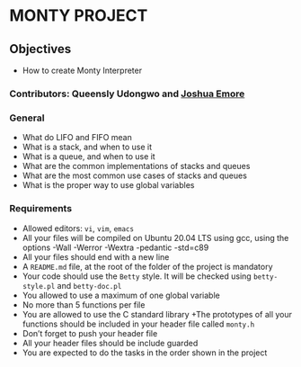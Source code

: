 # MONTY PROJECT

## Objectives
+ How to create Monty Interpreter

### Contributors: Queensly Udongwo and [Joshua Emore](https://github.com/myeje)

### General
+ What do LIFO and FIFO mean
+ What is a stack, and when to use it
+ What is a queue, and when to use it
+ What are the common implementations of stacks and queues
+ What are the most common use cases of stacks and queues
+ What is the proper way to use global variables

### Requirements
+ Allowed editors: `vi`, `vim`, `emacs`
+ All your files will be compiled on Ubuntu 20.04 LTS using gcc, using the options -Wall -Werror -Wextra -pedantic -std=c89
+ All your files should end with a new line
+ A `README.md` file, at the root of the folder of the project is mandatory
+ Your code should use the `Betty` style. It will be checked using `betty-style.pl` and `betty-doc.pl`
+ You allowed to use a maximum of one global variable
+ No more than 5 functions per file
+ You are allowed to use the C standard library
+The prototypes of all your functions should be included in your header file called `monty.h`
+ Don’t forget to push your header file
+ All your header files should be include guarded
+ You are expected to do the tasks in the order shown in the project
